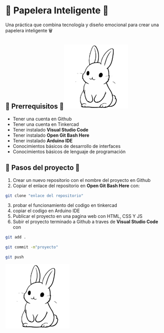 #  🐹 Papelera Inteligente 🐹

Una práctica que combina tecnología y diseño emocional para crear una papelera inteligente 🗑️

##  🐾 Prerrequisitos 🐾<img src="conejito/gbjjjkujjkjhkjk.png" alt="Bunny suavecito" width="200"/>

- Tener una cuenta en Github
- Tener una cuenta en Tinkercad
- Tener instalado **Visual Studio Code**
- Tener instalado **Open Git Bash Here**
- Tener instalado **Arduino IDE**
- Conocimientos básicos de desarrollo de interfaces 
- Conocimientos básicos de lenguaje de programación 

##  🐶 Pasos del proyecto 🐶

 1. Crear un nuevo repositorio con el nombre del proyecto en Github
 2. Copiar el enlace del repositorio en **Open Git Bash Here** con:

```bash
git clone "enlace del repositorio"
```
 3. probar el funcionamiento del codigo en tinkercad
 4. copiar el codigo en Arduino IDE
 5. Publicar el proyecto en una pagina web con HTML, CSS Y JS
 6. Subir el proyecto terminado a Github a traves de **Visual Studio Code** con
```bash
git add .
```
```bash
git commit -m"proyecto"
```
```bash
git push
```
<img src="conejito/gbjjjkujjkjhkjk.png" alt="Bunny suavecito" width="200"/>